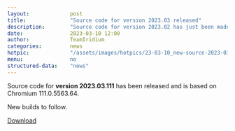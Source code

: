 ```yaml
---
layout: 			post
title:  			"Source code for version 2023.03 released"
description: 		"Source code for version 2023.02 has just been made available and can be downloaded as of now."
date:	 			2023-03-10 12:00
author:				TeamIridium
categories:			news
hotpic:				"/assets/images/hotpics/23-03-10_new-source-2023-03.png"
menu: 				no
structured-data:	"news"
---
```

Source code for **version 2023.03.111** has been released and is based on Chromium 111.0.5563.64.   

New builds to follow.

<a href="/downloads/source" class="button download" title="download Iridium Browser">Download</a>
